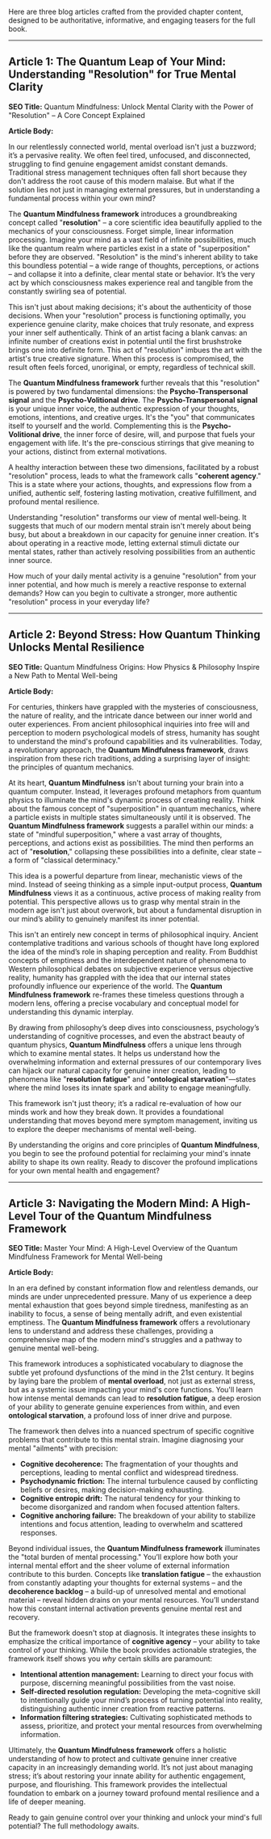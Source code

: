 Here are three blog articles crafted from the provided chapter content, designed to be authoritative, informative, and engaging teasers for the full book.

---

## Article 1: The Quantum Leap of Your Mind: Understanding "Resolution" for True Mental Clarity

**SEO Title:** Quantum Mindfulness: Unlock Mental Clarity with the Power of "Resolution" – A Core Concept Explained

**Article Body:**

In our relentlessly connected world, mental overload isn't just a buzzword; it’s a pervasive reality. We often feel tired, unfocused, and disconnected, struggling to find genuine engagement amidst constant demands. Traditional stress management techniques often fall short because they don't address the root cause of this modern malaise. But what if the solution lies not just in managing external pressures, but in understanding a fundamental process within your own mind?

The **Quantum Mindfulness framework** introduces a groundbreaking concept called "**resolution**" – a core scientific idea beautifully applied to the mechanics of your consciousness. Forget simple, linear information processing. Imagine your mind as a vast field of infinite possibilities, much like the quantum realm where particles exist in a state of "superposition" before they are observed. "Resolution" is the mind's inherent ability to take this boundless potential – a wide range of thoughts, perceptions, or actions – and collapse it into a definite, clear mental state or behavior. It’s the very act by which consciousness makes experience real and tangible from the constantly swirling sea of potential.

This isn't just about making decisions; it's about the authenticity of those decisions. When your "resolution" process is functioning optimally, you experience genuine clarity, make choices that truly resonate, and express your inner self authentically. Think of an artist facing a blank canvas: an infinite number of creations exist in potential until the first brushstroke brings one into definite form. This act of "resolution" imbues the art with the artist's true creative signature. When this process is compromised, the result often feels forced, unoriginal, or empty, regardless of technical skill.

The **Quantum Mindfulness framework** further reveals that this "resolution" is powered by two fundamental dimensions: the **Psycho-Transpersonal signal** and the **Psycho-Volitional drive**. The **Psycho-Transpersonal signal** is your unique inner voice, the authentic expression of your thoughts, emotions, intentions, and creative urges. It's the "you" that communicates itself to yourself and the world. Complementing this is the **Psycho-Volitional drive**, the inner force of desire, will, and purpose that fuels your engagement with life. It's the pre-conscious stirrings that give meaning to your actions, distinct from external motivations.

A healthy interaction between these two dimensions, facilitated by a robust "resolution" process, leads to what the framework calls "**coherent agency**." This is a state where your actions, thoughts, and expressions flow from a unified, authentic self, fostering lasting motivation, creative fulfillment, and profound mental resilience.

Understanding "resolution" transforms our view of mental well-being. It suggests that much of our modern mental strain isn't merely about being busy, but about a breakdown in our capacity for genuine inner creation. It's about operating in a reactive mode, letting external stimuli dictate our mental states, rather than actively resolving possibilities from an authentic inner source.

How much of your daily mental activity is a genuine "resolution" from your inner potential, and how much is merely a reactive response to external demands? How can you begin to cultivate a stronger, more authentic "resolution" process in your everyday life?

---

## Article 2: Beyond Stress: How Quantum Thinking Unlocks Mental Resilience

**SEO Title:** Quantum Mindfulness Origins: How Physics & Philosophy Inspire a New Path to Mental Well-being

**Article Body:**

For centuries, thinkers have grappled with the mysteries of consciousness, the nature of reality, and the intricate dance between our inner world and outer experiences. From ancient philosophical inquiries into free will and perception to modern psychological models of stress, humanity has sought to understand the mind's profound capabilities and its vulnerabilities. Today, a revolutionary approach, the **Quantum Mindfulness framework**, draws inspiration from these rich traditions, adding a surprising layer of insight: the principles of quantum mechanics.

At its heart, **Quantum Mindfulness** isn't about turning your brain into a quantum computer. Instead, it leverages profound metaphors from quantum physics to illuminate the mind's dynamic process of creating reality. Think about the famous concept of "superposition" in quantum mechanics, where a particle exists in multiple states simultaneously until it is observed. The **Quantum Mindfulness framework** suggests a parallel within our minds: a state of "mindful superposition," where a vast array of thoughts, perceptions, and actions exist as possibilities. The mind then performs an act of "**resolution**," collapsing these possibilities into a definite, clear state – a form of "classical determinacy."

This idea is a powerful departure from linear, mechanistic views of the mind. Instead of seeing thinking as a simple input-output process, **Quantum Mindfulness** views it as a continuous, active process of making reality from potential. This perspective allows us to grasp why mental strain in the modern age isn't just about overwork, but about a fundamental disruption in our mind’s ability to genuinely manifest its inner potential.

This isn't an entirely new concept in terms of philosophical inquiry. Ancient contemplative traditions and various schools of thought have long explored the idea of the mind’s role in shaping perception and reality. From Buddhist concepts of emptiness and the interdependent nature of phenomena to Western philosophical debates on subjective experience versus objective reality, humanity has grappled with the idea that our internal states profoundly influence our experience of the world. The **Quantum Mindfulness framework** re-frames these timeless questions through a modern lens, offering a precise vocabulary and conceptual model for understanding this dynamic interplay.

By drawing from philosophy’s deep dives into consciousness, psychology’s understanding of cognitive processes, and even the abstract beauty of quantum physics, **Quantum Mindfulness** offers a unique lens through which to examine mental states. It helps us understand how the overwhelming information and external pressures of our contemporary lives can hijack our natural capacity for genuine inner creation, leading to phenomena like "**resolution fatigue**" and "**ontological starvation**"—states where the mind loses its innate spark and ability to engage meaningfully.

This framework isn't just theory; it’s a radical re-evaluation of how our minds work and how they break down. It provides a foundational understanding that moves beyond mere symptom management, inviting us to explore the deeper mechanisms of mental well-being.

By understanding the origins and core principles of **Quantum Mindfulness**, you begin to see the profound potential for reclaiming your mind's innate ability to shape its own reality. Ready to discover the profound implications for your own mental health and engagement?

---

## Article 3: Navigating the Modern Mind: A High-Level Tour of the Quantum Mindfulness Framework

**SEO Title:** Master Your Mind: A High-Level Overview of the Quantum Mindfulness Framework for Mental Well-being

**Article Body:**

In an era defined by constant information flow and relentless demands, our minds are under unprecedented pressure. Many of us experience a deep mental exhaustion that goes beyond simple tiredness, manifesting as an inability to focus, a sense of being mentally adrift, and even existential emptiness. The **Quantum Mindfulness framework** offers a revolutionary lens to understand and address these challenges, providing a comprehensive map of the modern mind's struggles and a pathway to genuine mental well-being.

This framework introduces a sophisticated vocabulary to diagnose the subtle yet profound dysfunctions of the mind in the 21st century. It begins by laying bare the problem of **mental overload**, not just as external stress, but as a systemic issue impacting your mind's core functions. You'll learn how intense mental demands can lead to **resolution fatigue**, a deep erosion of your ability to generate genuine experiences from within, and even **ontological starvation**, a profound loss of inner drive and purpose.

The framework then delves into a nuanced spectrum of specific cognitive problems that contribute to this mental strain. Imagine diagnosing your mental "ailments" with precision:
*   **Cognitive decoherence:** The fragmentation of your thoughts and perceptions, leading to mental conflict and widespread tiredness.
*   **Psychodynamic friction:** The internal turbulence caused by conflicting beliefs or desires, making decision-making exhausting.
*   **Cognitive entropic drift:** The natural tendency for your thinking to become disorganized and random when focused attention falters.
*   **Cognitive anchoring failure:** The breakdown of your ability to stabilize intentions and focus attention, leading to overwhelm and scattered responses.

Beyond individual issues, the **Quantum Mindfulness framework** illuminates the "total burden of mental processing." You’ll explore how both your internal mental effort and the sheer volume of external information contribute to this burden. Concepts like **translation fatigue** – the exhaustion from constantly adapting your thoughts for external systems – and the **decoherence backlog** – a build-up of unresolved mental and emotional material – reveal hidden drains on your mental resources. You’ll understand how this constant internal activation prevents genuine mental rest and recovery.

But the framework doesn't stop at diagnosis. It integrates these insights to emphasize the critical importance of **cognitive agency** – your ability to take control of your thinking. While the book provides actionable strategies, the framework itself shows you *why* certain skills are paramount:
*   **Intentional attention management:** Learning to direct your focus with purpose, discerning meaningful possibilities from the vast noise.
*   **Self-directed resolution regulation:** Developing the meta-cognitive skill to intentionally guide your mind’s process of turning potential into reality, distinguishing authentic inner creation from reactive patterns.
*   **Information filtering strategies:** Cultivating sophisticated methods to assess, prioritize, and protect your mental resources from overwhelming information.

Ultimately, the **Quantum Mindfulness framework** offers a holistic understanding of how to protect and cultivate genuine inner creative capacity in an increasingly demanding world. It’s not just about managing stress; it’s about restoring your innate ability for authentic engagement, purpose, and flourishing. This framework provides the intellectual foundation to embark on a journey toward profound mental resilience and a life of deeper meaning.

Ready to gain genuine control over your thinking and unlock your mind's full potential? The full methodology awaits.